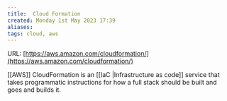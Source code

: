 ```yaml
---
title:  Cloud Formation
created: Monday 1st May 2023 17:39
aliases: 
tags: cloud, aws
---
```

URL: [https://aws.amazon.com/cloudformation/](https://aws.amazon.com/cloudformation/)

[[AWS]] CloudFormation is an [[IaC |Infrastructure as code]] service that takes programmatic instructions for how a full stack should be built and goes and builds it.